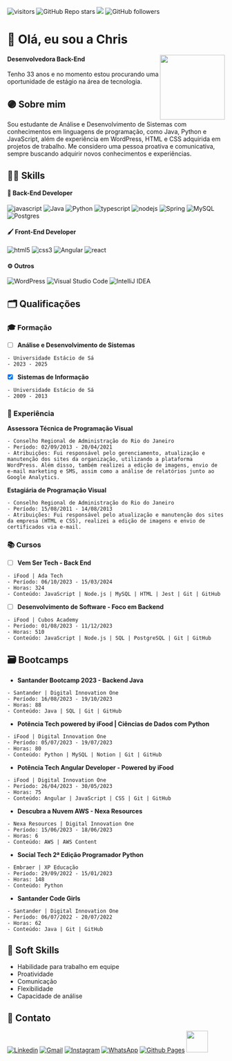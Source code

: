 ![visitors](https://visitor-badge.laobi.icu/badge?page_id=christianebs.curriculo) ![GitHub Repo stars](https://img.shields.io/github/stars/christianebs/curriculo) ![](https://komarev.com/ghpvc/?username=christianebs&color=CC6699) ![GitHub followers](https://img.shields.io/github/followers/christianebs?label=Follow&style=social)

# :purple_heart: Olá, eu sou a Chris

<img src="https://github.com/christianebs/christianebs/assets/108686840/1003d6c2-7574-4104-a392-ab6b2713cff2" width="150px" align="right" >

#### Desenvolvedora Back-End
Tenho 33 anos e no momento estou procurando uma oportunidade de estágio na área de tecnologia.

## :purple_circle: Sobre mim

Sou estudante de Análise e Desenvolvimento de Sistemas com conhecimentos em linguagens de programação, como Java, Python e JavaScript, além de experiência em WordPress, HTML e CSS adquirida em projetos de trabalho. Me considero uma pessoa proativa e comunicativa, sempre buscando adquirir novos conhecimentos e experiências.

## :woman_mechanic: Skills

#### :wrench: Back-End Developer

![javascript](https://img.shields.io/badge/JavaScript-0D1117?style=for-the-badge&logo=javascript&logoColor=23323330) ![Java](https://img.shields.io/badge/java-0D1117.svg?style=for-the-badge&logo=openjdk&logoColor=%23ED8B00) ![Python](https://img.shields.io/badge/python-0D1117?style=for-the-badge&logo=python&logoColor=3670A0) ![typescript](https://img.shields.io/badge/TypeScript-0D1117?style=for-the-badge&logo=typescript&logoColor=007ACC) ![nodejs](https://img.shields.io/badge/Node%20js-0D1117?style=for-the-badge&logo=nodedotjs&logoColor=339933) ![Spring](https://img.shields.io/badge/spring-0D1117.svg?style=for-the-badge&logo=spring&logoColor=%236DB33F) ![MySQL](https://img.shields.io/badge/mysql-0D1117.svg?style=for-the-badge&logo=mysql&logoColor=%2300f) ![Postgres](https://img.shields.io/badge/postgres-0D1117.svg?style=for-the-badge&logo=postgresql&logoColor=%23316192)

#### :paintbrush: Front-End Developer

![html5](https://img.shields.io/badge/HTML5-0D1117?style=for-the-badge&logo=html5&logoColor=E34F26) ![css3](https://img.shields.io/badge/CSS3-0D1117?style=for-the-badge&logo=css3&logoColor=1572B6) ![Angular](https://img.shields.io/badge/angular-0D1117.svg?style=for-the-badge&logo=angular&logoColor=%23DD0031) ![react](https://img.shields.io/badge/React-0D1117?style=for-the-badge&logo=react&logoColor=2320232a)

#### :gear: Outros

![WordPress](https://img.shields.io/badge/WordPress-0D1117.svg?style=for-the-badge&logo=WordPress&logoColor=%23117AC9) ![Visual Studio Code](https://img.shields.io/badge/Visual%20Studio%20Code-0D1117.svg?style=for-the-badge&logo=visual-studio-code&logoColor=0078d7) ![IntelliJ IDEA](https://img.shields.io/badge/IntelliJIDEA-0D1117.svg?style=for-the-badge&logo=intellij-idea&logoColor=white)

## :card_index_dividers: Qualificações

### :mortar_board: Formação

- [ ] **Análise e Desenvolvimento de Sistemas**

```
- Universidade Estácio de Sá
- 2023 - 2025
```

- [x]  **Sistemas de Informação**

```
- Universidade Estácio de Sá
- 2009 - 2013
```

### :briefcase: Experiência

**Assessora Técnica de Programação Visual** 

```
- Conselho Regional de Administração do Rio do Janeiro
- Período: 02/09/2013 - 20/04/2021
- Atribuições: Fui responsável pelo gerenciamento, atualização e manutenção dos sites da organização, utilizando a plataforma WordPress. Além disso, também realizei a edição de imagens, envio de e-mail marketing e SMS, assim como a análise de relatórios junto ao Google Analytics.
```

**Estagiária de Programação Visual**

```
- Conselho Regional de Administração do Rio do Janeiro
- Período: 15/08/2011 - 14/08/2013
- Atribuições: Fui responsável pelo atualização e manutenção dos sites da empresa (HTML e CSS), realizei a edição de imagens e envio de certificados via e-mail.
```

### :books: Cursos

- [ ] **Vem Ser Tech - Back End** 

```
- iFood | Ada Tech
- Período: 06/10/2023 - 15/03/2024
- Horas: 324
- Conteúdo: JavaScript | Node.js | MySQL | HTML | Jest | Git | GitHub
```

- [ ] **Desenvolvimento de Software - Foco em Backend**

```
- iFood | Cubos Academy
- Período: 01/08/2023 - 11/12/2023
- Horas: 510
- Conteúdo: JavaScript | Node.js | SQL | PostgreSQL | Git | GitHub
```

## :card_file_box: Bootcamps

- **Santander Bootcamp 2023 - Backend Java**

```
- Santander | Digital Innovation One
- Período: 16/08/2023 - 19/10/2023
- Horas: 88
- Conteúdo: Java | SQL | Git | GitHub
```

- **Potência Tech powered by iFood | Ciências de Dados com Python**

```
- iFood | Digital Innovation One
- Período: 05/07/2023 - 19/07/2023
- Horas: 80
- Conteúdo: Python | MySQL | Notion | Git | GitHub
```

- **Potência Tech Angular Developer - Powered by iFood**

```
- iFood | Digital Innovation One
- Período: 26/04/2023 - 30/05/2023
- Horas: 75
- Conteúdo: Angular | JavaScript | CSS | Git | GitHub
```

- **Descubra a Nuvem AWS - Nexa Resources**

```
- Nexa Resources | Digital Innovation One
- Período: 15/06/2023 - 18/06/2023
- Horas: 6
- Conteúdo: AWS | AWS Content
```

- **Social Tech 2ª Edição Programador Python**

```
- Embraer | XP Educação
- Período: 29/09/2022 - 15/01/2023
- Horas: 148
- Conteúdo: Python
```

- **Santander Code Girls**

```
- Santander | Digital Innovation One
- Período: 06/07/2022 - 20/07/2022
- Horas: 62
- Conteúdo: Java | Git | GitHub
```

## :raising_hand: Soft Skills

- Habilidade para trabalho em equipe
- Proatividade
- Comunicação
- Flexibilidade
- Capacidade de análise

## :iphone: Contato

[![Linkedin](https://img.shields.io/badge/LinkedIn-0D1117?style=for-the-badge&logo=linkedin&logoColor=0077B5)](https://linkedin.com/in/christiane-barbosa/) [![Gmail](https://img.shields.io/badge/Gmail-0D1117?style=for-the-badge&logo=gmail&logoColor=D14836)](mailto:christianebs90@gmail.com) [![Instagram](https://img.shields.io/badge/Instagram-0D1117?style=for-the-badge&logo=instagram&logoColor=E4405F)](https://instagram.com/christianebs90/) [![WhatsApp](https://img.shields.io/badge/WhatsApp-0D1117?style=for-the-badge&logo=whatsapp&logoColor=25D366)](https://wa.me/5521988425611) [![Github Pages](https://img.shields.io/badge/Curriculo-0D1117?style=for-the-badge&logo=github&logoColor=CC6699)](https://christianebs.github.io/curriculo/) <img width="50px" src="https://user-images.githubusercontent.com/108686840/203427027-a4b0e180-b92f-4c58-9fc6-ff3d9da7c05b.gif">
